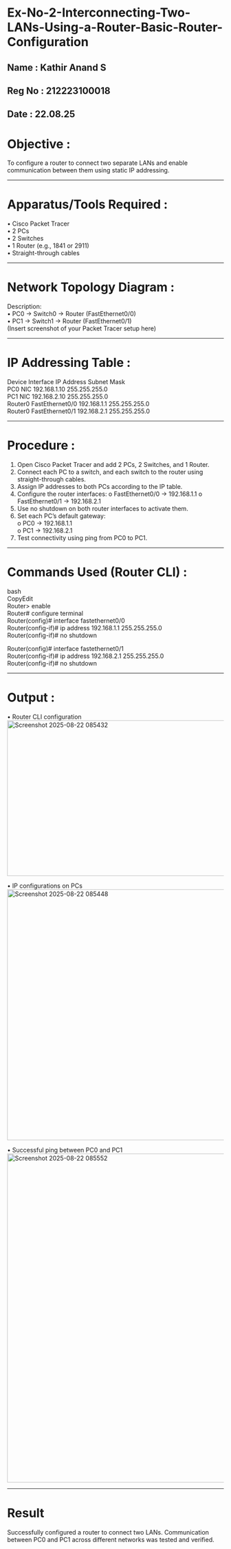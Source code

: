 # Ex-No-2-Interconnecting-Two-LANs-Using-a-Router-Basic-Router-Configuration
## Name : Kathir Anand S
## Reg No : 212223100018
## Date : 22.08.25

# Objective :
To configure a router to connect two separate LANs and enable communication between them using static IP addressing.
________________________________________
# Apparatus/Tools Required :
•	Cisco Packet Tracer<br>
•	2 PCs<br>
•	2 Switches<br>
•	1 Router (e.g., 1841 or 2911)<br>
•	Straight-through cables<br>
________________________________________
# Network Topology Diagram :
 Description:<br>
•	PC0 → Switch0 → Router (FastEthernet0/0)<br>
•	PC1 → Switch1 → Router (FastEthernet0/1)<br>
(Insert screenshot of your Packet Tracer setup here)<br>
________________________________________
# IP Addressing Table :
Device	Interface	IP Address	Subnet Mask<br>
PC0	NIC	192.168.1.10	255.255.255.0<br>
PC1	NIC	192.168.2.10	255.255.255.0<br>
Router0	FastEthernet0/0	192.168.1.1	255.255.255.0<br>
Router0	FastEthernet0/1	192.168.2.1	255.255.255.0<br>
________________________________________
# Procedure :
1.	Open Cisco Packet Tracer and add 2 PCs, 2 Switches, and 1 Router.
2.	Connect each PC to a switch, and each switch to the router using straight-through cables.
3.	Assign IP addresses to both PCs according to the IP table.
4.	Configure the router interfaces:
o	FastEthernet0/0 → 192.168.1.1
o	FastEthernet0/1 → 192.168.2.1
5.	Use no shutdown on both router interfaces to activate them.
6.	Set each PC’s default gateway:<br>
o	PC0 → 192.168.1.1<br>
o	PC1 → 192.168.2.1<br>
7.	Test connectivity using ping from PC0 to PC1.<br>
________________________________________
# Commands Used (Router CLI) :
bash<br>
CopyEdit<br>
Router> enable<br>
Router# configure terminal<br>
Router(config)# interface fastethernet0/0<br>
Router(config-if)# ip address 192.168.1.1 255.255.255.0<br>
Router(config-if)# no shutdown<br>

Router(config)# interface fastethernet0/1<br>
Router(config-if)# ip address 192.168.2.1 255.255.255.0<br>
Router(config-if)# no shutdown<br>
________________________________________
# Output :
•	Router CLI configuration<br>
<img width="922" height="361" alt="Screenshot 2025-08-22 085432" src="https://github.com/user-attachments/assets/1e7b3848-d9f7-4611-a1d7-ec8c890e8f4b" />

•	IP configurations on PCs<br>
<img width="1550" height="582" alt="Screenshot 2025-08-22 085448" src="https://github.com/user-attachments/assets/5e31fc26-aebe-4328-82ae-4972cc0cda94" />

•	Successful ping between PC0 and PC1<br>
<img width="869" height="763" alt="Screenshot 2025-08-22 085552" src="https://github.com/user-attachments/assets/0e8ca7e8-5518-419c-893e-2605e6730aee" />

________________________________________
# Result
Successfully configured a router to connect two LANs. Communication between PC0 and PC1 across different networks was tested and verified.
